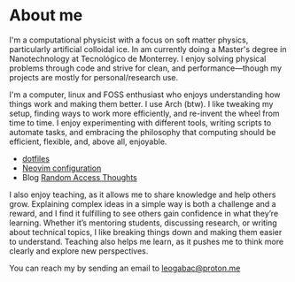 # About me

I'm a computational physicist with a focus on soft matter physics, particularly artificial colloidal ice. In am currently doing a Master's degree in Nanotechnology at Tecnológico de Monterrey. I enjoy solving physical problems through code and strive for clean, and performance—though my projects are mostly for personal/research use.

I'm a computer, linux and FOSS enthusiast who enjoys understanding how things work and making them better. I use Arch (btw). I like tweaking my setup, finding ways to work more efficiently, and re-invent the wheel from time to time. I enjoy experimenting with different tools, writing scripts to automate tasks, and embracing the philosophy that computing should be efficient, flexible, and, above all, enjoyable. 

- [dotfiles](https://github.com/leogabac/dotfiles) 
- [Neovim configuration](https://github.com/leogabac/leovim)
- Blog [Random Access Thoughts](https://randomaccessthoughts03.wordpress.com/)

I also enjoy teaching, as it allows me to share knowledge and help others grow. Explaining complex ideas in a simple way is both a challenge and a reward, and I find it fulfilling to see others gain confidence in what they’re learning. Whether it’s mentoring students, discussing research, or writing about technical topics, I like breaking things down and making them easier to understand. Teaching also helps me learn, as it pushes me to think more clearly and explore new perspectives.

You can reach my by sending an email to leogabac@proton.me
